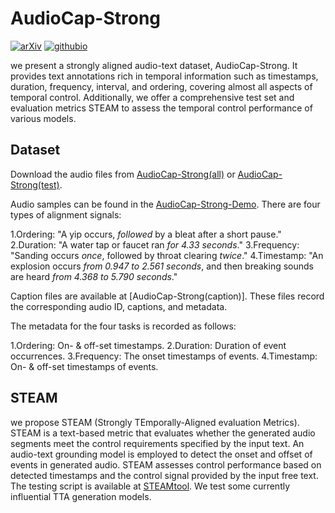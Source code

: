 # AudioCap-Strong
[![arXiv](https://img.shields.io/badge/arXiv-2308.05734-brightgreen.svg?style=flat-square)]() 
[![githubio](https://img.shields.io/badge/GitHub.io-Audio_Samples-blue?logo=Github&style=flat-square)](https://zeyuxie29.github.io/AudioCap-Strong/)

 we present a strongly aligned audio-text dataset, AudioCap-Strong. 
 It provides text annotations rich in temporal information such as timestamps, duration, frequency, interval, and ordering, covering almost all aspects of temporal control. 
 Additionally, we offer a comprehensive test set and evaluation metrics STEAM to assess the temporal control performance of various models. 

 ## Dataset
Download the audio files from [AudioCap-Strong(all)](https://drive.google.com/file/d/1-uW9Gler_sfynIxFSaES2pYhMPR3yX3n/view?usp=sharing) or [AudioCap-Strong(test)](https://drive.google.com/file/d/1Xdpc7oY2oK4edUJCUW-vknQaNTBOpE1T/view?usp=sharing).

Audio samples can be found in the [AudioCap-Strong-Demo](https://zeyuxie29.github.io/AudioCap-Strong/). There are four types of alignment signals:

1.Ordering: "A yip occurs, _followed_ by a bleat after a short pause."
2.Duration: "A water tap or faucet ran _for 4.33 seconds_."
3.Frequency: "Sanding occurs _once_, followed by throat clearing _twice_."
4.Timestamp: "An explosion occurs _from 0.947 to 2.561 seconds_, and then breaking sounds are heard _from 4.368 to 5.790 seconds_."

Caption files are available at [AudioCap-Strong(caption)]. 
These files record the corresponding audio ID, captions, and metadata. 

The metadata for the four tasks is recorded as follows:

1.Ordering: On- & off-set timestamps.
2.Duration: Duration of event occurrences.
3.Frequency: The onset timestamps of events.
4.Timestamp: On- & off-set timestamps of events.

 ## STEAM

we propose STEAM (Strongly TEmporally-Aligned evaluation Metrics). 
STEAM is a text-based metric that evaluates whether the generated audio segments meet the control requirements specified by the input text. 
An audio-text grounding model is employed to detect the onset and offset of events in generated audio. 
STEAM assesses control performance based on detected timestamps and the control signal provided by the input free text.
The testing script is available at [STEAMtool](https://github.com/zeyuxie29/AudioCap-Strong/tree/main/STEAMtool). We test some currently influential TTA generation models.
